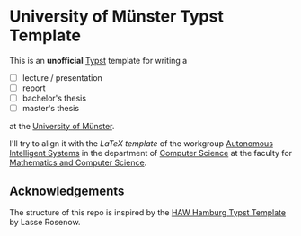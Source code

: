 # University of Münster Typst Template

This is an **unofficial** [Typst](https://github.com/typst/typst) template for writing a

- [ ] lecture / presentation
- [ ] report
- [ ] bachelor's thesis
- [ ] master's thesis

at the [University of Münster](https://www.uni-muenster.de/).

I'll try to align it with the *LaTeX template* of the workgroup [Autonomous Intelligent Systems](https://www.uni-muenster.de/AISystems/) in the department of [Computer Science](https://www.uni-muenster.de/Informatik/) at the faculty for [Mathematics and Computer Science](https://www.uni-muenster.de/FB10/).

## Acknowledgements

The structure of this repo is inspired by the [HAW Hamburg Typst Template](https://github.com/LasseRosenow/HAW-Hamburg-Typst-Template) by Lasse Rosenow.
